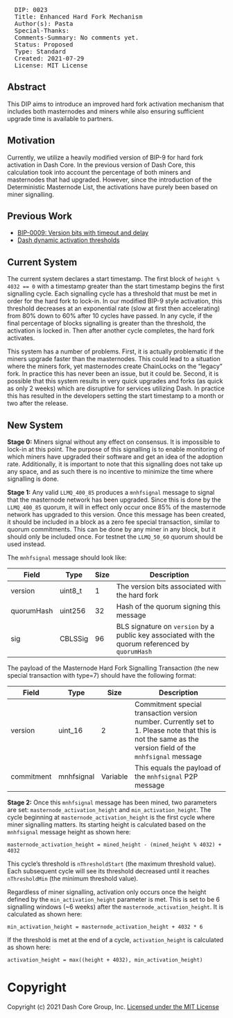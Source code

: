 <pre>
  DIP: 0023
  Title: Enhanced Hard Fork Mechanism
  Author(s): Pasta
  Special-Thanks:
  Comments-Summary: No comments yet.
  Status: Proposed
  Type: Standard
  Created: 2021-07-29
  License: MIT License
</pre>

## Abstract

This DIP aims to introduce an improved hard fork activation mechanism that includes both masternodes
and miners while also ensuring sufficient upgrade time is available to partners.

## Motivation

Currently, we utilize a heavily modified version of BIP-9 for hard fork activation in Dash Core. In
the previous version of Dash Core, this calculation took into account the percentage of both miners
and masternodes that had upgraded. However, since the introduction of the Deterministic Masternode
List, the activations have purely been based on miner signalling.

## Previous Work

* [BIP-0009: Version bits with timeout and
  delay](https://github.com/bitcoin/bips/blob/master/bip-0009.mediawiki)
* [Dash dynamic activation thresholds](https://github.com/dashpay/dash/pull/3692)

## Current System

The current system declares a start timestamp. The first block of `height % 4032 == 0` with a
timestamp greater than the start timestamp begins the first signalling cycle. Each signalling cycle
has a threshold that must be met in order for the hard fork to lock-in. In our modified BIP-9 style
activation, this threshold decreases at an exponential rate (slow at first then accelerating) from
80% down to 60% after 10 cycles have passed. In any cycle, if the final percentage of blocks
signalling is greater than the threshold, the activation is locked in. Then after another cycle
completes, the hard fork activates.

This system has a number of problems. First, it is actually problematic if the miners upgrade faster
than the masternodes. This could lead to a situation where the miners fork, yet masternodes create
ChainLocks on the “legacy” fork. In practice this has never been an issue, but it could be. Second,
it is possible that this system results in very quick upgrades and forks (as quick as only 2 weeks)
which are disruptive for services utilizing Dash. In practice this has resulted in the developers
setting the start timestamp to a month or two after the release.

## New System

**Stage 0:** Miners signal without any effect on consensus. It is impossible to lock-in at this
point. The purpose of this signalling is to enable monitoring of which miners have upgraded their
software and get an idea of the adoption rate. Additionally, it is important to note that this
signalling does not take up any space, and as such there is no incentive to minimize the time where
signalling is done.

**Stage 1:** Any valid `LLMQ_400_85` produces a `mnhfsignal` message to signal that the masternode
network has been upgraded. Since this is done by the `LLMQ_400_85` quorum, it will in effect only
occur once 85% of the masternode network has upgraded to this version. Once this message has been
created, it should be included in a block as a zero fee special transaction, similar to quorum
commitments. This can be done by any miner in any block, but it should only be included once. For
testnet the `LLMQ_50_60` quorum should be used instead.

The `mnhfsignal` message should look like:

| Field | Type | Size | Description |
|-|-|-|-|
| version | uint8_t | 1 | The version bits associated with the hard fork |
| quorumHash | uint256 | 32 | Hash of the quorum signing this message |
| sig | CBLSSig | 96 | BLS signature on `version` by a public key associated with the quorum referenced by `quorumHash` |

The payload of the Masternode Hard Fork Signalling Transaction (the new special transaction with type=7) should have the following format:

| Field | Type | Size | Description |
|-|-|-|-|
| version | uint_16 | 2 | Commitment special transaction version number. Currently set to 1. Please note that this is not the same as the version field of the `mnhfsignal` message |
| commitment | mnhfsignal | Variable | This equals the payload of the `mnhfsignal` P2P message

**Stage 2:** Once this `mnhfsignal` message has been mined, two parameters are set:
`masternode_activation_height` and `min_activation_height`. The cycle beginning at
`masternode_activation_height` is the first cycle where miner signalling matters. Its starting
height is calculated based on the `mnhfsignal` message height as shown here:

    masternode_activation_height = mined_height - (mined_height % 4032) + 4032

This cycle’s threshold is `nThresholdStart` (the maximum threshold value). Each subsequent cycle
will see its threshold decreased until it reaches `nThresholdMin` (the minimum threshold value).

Regardless of miner signalling, activation only occurs once the height defined by the
`min_activation_height` parameter is met. This is set to be 6 signalling windows (~6 weeks) after
the `masternode_activation_height`. It is calculated as shown here:

    min_activation_height = masternode_activation_height + 4032 * 6

If the threshold is met at the end of a cycle, `activation_height` is calculated as shown here:

    activation_height = max((height + 4032), min_activation_height)

# Copyright

Copyright (c) 2021 Dash Core Group, Inc. [Licensed under the MIT
License](https://opensource.org/licenses/MIT)
